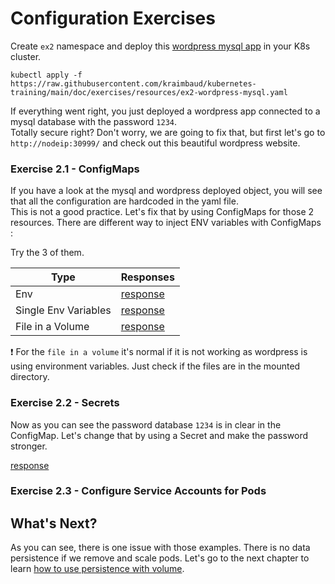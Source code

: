 # Configuration Exercises
Create `ex2` namespace and deploy this [wordpress mysql app](resources/ex2-wordpress-mysql.yaml) in your K8s cluster.

    kubectl apply -f https://raw.githubusercontent.com/kraimbaud/kubernetes-training/main/doc/exercises/resources/ex2-wordpress-mysql.yaml

If everything went right, you just deployed a wordpress app connected to a mysql database with the password `1234`.   
Totally secure right? Don't worry, we are going to fix that, but first let's go to `http://nodeip:30999/` 
and check out this beautiful wordpress website.

### Exercise 2.1 - ConfigMaps
If you have a look at the mysql and wordpress deployed object, you will see that all the configuration are hardcoded in the yaml file.   
This is not a good practice. Let's fix that by using ConfigMaps for those 2 resources. 
There are different way to inject ENV variables with ConfigMaps :   

Try the 3 of them.   

| Type                 | Responses                                                       |
| -------------------- | --------------------------------------------------------------- |
| Env                  | [response](responses/ex2/ex2-configMaps-1-wordpress-mysql.yaml) |
| Single Env Variables | [response](responses/ex2/ex2-configMaps-2-wordpress-mysql.yaml) |
| File in a Volume     | [response](responses/ex2/ex2-configMaps-3-wordpress-mysql.yaml) |

:exclamation: For the `file in a volume` it's normal if it is not working as wordpress is using environment variables. Just check if 
the files are in the mounted directory.

### Exercise 2.2 - Secrets
Now as you can see the password database `1234` is in clear in the ConfigMap. Let's change that by using a Secret and
make the password stronger.

[response](responses/ex2/ex2-secrets-wordpress-mysql.yaml)

### Exercise 2.3 - Configure Service Accounts for Pods

## What's Next?
As you can see, there is one issue with those examples. There is no data persistence if we remove and scale pods.
Let's go to the next chapter to learn [how to use persistence with volume](3.persistence.md).
